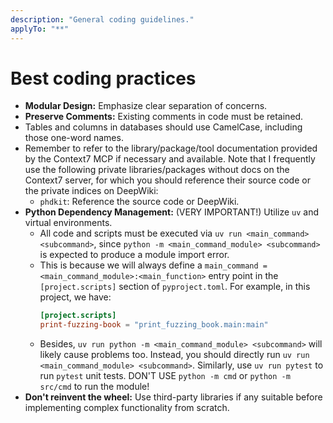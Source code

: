 ```yaml
---
description: "General coding guidelines."
applyTo: "**"
---
```


# Best coding practices

- **Modular Design:** Emphasize clear separation of concerns.
- **Preserve Comments:** Existing comments in code must be retained.
- Tables and columns in databases should use CamelCase, including those one-word names.
- Remember to refer to the library/package/tool documentation provided by the Context7 MCP if necessary and available. Note that I frequently use the following private libraries/packages without docs on the Context7 server, for which you should reference their source code or the private indices on DeepWiki:
  - `phdkit`: Reference the source code or DeepWiki.
- **Python Dependency Management:** (VERY IMPORTANT!) Utilize `uv` and virtual environments.
  - All code and scripts must be executed via `uv run <main_command> <subcommand>`, since `python -m <main_command_module> <subcommand>` is expected to produce a module import error.
  - This is because we will always define a `main_command = <main_command_module>:<main_function>` entry point in the `[project.scripts]` section of `pyproject.toml`. For example, in this project, we have:
    ```toml
    [project.scripts]
    print-fuzzing-book = "print_fuzzing_book.main:main"
    ```
  - Besides, `uv run python -m <main_command_module> <subcommand>` will likely cause problems too. Instead, you should directly run `uv run <main_command_module> <subcommand>`. Similarly, use `uv run pytest` to run `pytest` unit tests. DON'T USE `python -m cmd` or `python -m src/cmd` to run the module!
- **Don't reinvent the wheel:** Use third-party libraries if any suitable before implementing complex functionality from scratch.
